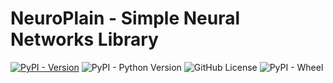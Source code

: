 # NeuroPlain - Simple Neural Networks Library

[![PyPI - Version](https://img.shields.io/pypi/v/neuroplain?style=for-the-badge)](https://pypi.org/project/neuroplain)
![PyPI - Python Version](https://img.shields.io/pypi/pyversions/neuroplain?style=for-the-badge)
![GitHub License](https://img.shields.io/github/license/devcoons/neuroplain?style=for-the-badge)
![PyPI - Wheel](https://img.shields.io/pypi/wheel/neuroplain?style=for-the-badge&color=%23F0F)


